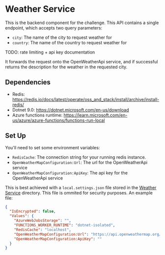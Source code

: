 # Weather Service

This is the backend component for the challenge. This API contains a single endpoint, which accepts two query parameters:
- `city`: The name of the city to request weather for
- `country`: The name of the country to request weather for

TODO: rate limiting + api key documentation

It forwards the request onto the OpenWeatherApi service, and if successful returns the description for the weather in the requested city.

## Dependencies

- Redis: https://redis.io/docs/latest/operate/oss_and_stack/install/archive/install-redis/
- Dotnet 9.0: https://dotnet.microsoft.com/en-us/download
- Azure functions runtime: https://learn.microsoft.com/en-us/azure/azure-functions/functions-run-local

## Set Up

You'll need to set some environment variables:
- `RedisCache`: The connection string for your running redis instance.
- `OpenWeatherMapConfiguration:Url`: The url for the OpenWeatherApi service
- `OpenWeatherMapConfiguration:ApiKey`: The api key for the OpenWeatherApi service

This is best achieved with a `local.settings.json` file stored in the [Weather Service](/WeatherService/) directory. This file is ommited for security purposes. An example file:

```json
{
  "IsEncrypted": false,
  "Values": {
    "AzureWebJobsStorage": "",
    "FUNCTIONS_WORKER_RUNTIME": "dotnet-isolated",
    "RedisCache": "localhost",
    "OpenWeatherMapConfiguration:Url": "https://api.openweathermap.org/data/2.5/weather",
    "OpenWeatherMapConfiguration:ApiKey": ""
  }
}
```

